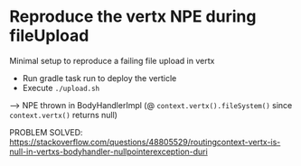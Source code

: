 # Reproduce the vertx NPE during fileUpload

Minimal setup to reproduce a failing file upload in vertx

- Run gradle task run to deploy the verticle
- Execute `./upload.sh`

--> NPE thrown in BodyHandlerImpl (@ `context.vertx().fileSystem()` since `context.vertx()` returns null)

PROBLEM SOLVED: https://stackoverflow.com/questions/48805529/routingcontext-vertx-is-null-in-vertxs-bodyhandler-nullpointerexception-duri
